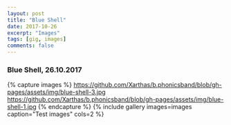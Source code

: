 ```yaml
---
layout: post
title: "Blue Shell"
date: 2017-10-26
excerpt: "Images"
tags: [gig, images]
comments: false
---
```


### Blue Shell, 26.10.2017

{% capture images %}
	https://github.com/Xarthas/b.phonicsband/blob/gh-pages/assets/img/blue-shell-3.jpg
	https://github.com/Xarthas/b.phonicsband/blob/gh-pages/assets/img/blue-shell-1.jpg
{% endcapture %}
{% include gallery images=images caption="Test images" cols=2 %}
